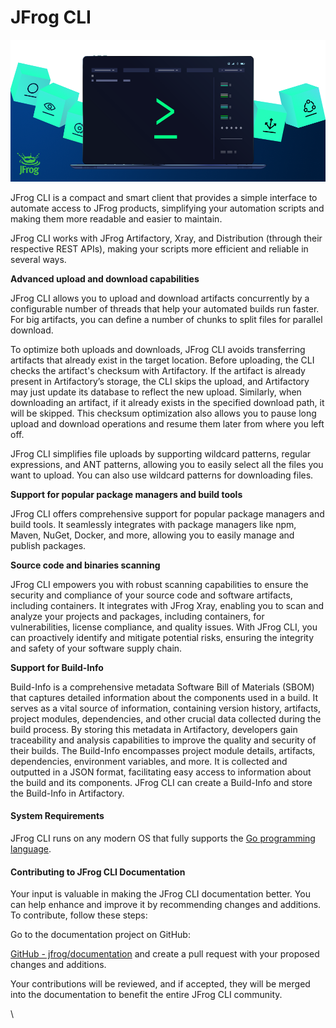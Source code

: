 # JFrog CLI

![](../../.gitbook/assets/jfrog-cli-header.png)

JFrog CLI is a compact and smart client that provides a simple interface to automate access to JFrog products, simplifying your automation scripts and making them more readable and easier to maintain.

JFrog CLI works with JFrog Artifactory, Xray, and Distribution (through their respective REST APIs), making your scripts more efficient and reliable in several ways.



**Advanced upload and download capabilities**

JFrog CLI allows you to upload and download artifacts concurrently by a configurable number of threads that help your automated builds run faster. For big artifacts, you can define a number of chunks to split files for parallel download.

To optimize both uploads and downloads, JFrog CLI avoids transferring artifacts that already exist in the target location. Before uploading, the CLI checks the artifact's checksum with Artifactory. If the artifact is already present in Artifactory’s storage, the CLI skips the upload, and Artifactory may just update its database to reflect the new upload. Similarly, when downloading an artifact, if it already exists in the specified download path, it will be skipped. This checksum optimization also allows you to pause long upload and download operations and resume them later from where you left off.

JFrog CLI simplifies file uploads by supporting wildcard patterns, regular expressions, and ANT patterns, allowing you to easily select all the files you want to upload. You can also use wildcard patterns for downloading files.



**Support for popular package managers and build tools**

JFrog CLI offers comprehensive support for popular package managers and build tools. It seamlessly integrates with package managers like npm, Maven, NuGet, Docker, and more, allowing you to easily manage and publish packages.

**Source code and binaries scanning**

JFrog CLI empowers you with robust scanning capabilities to ensure the security and compliance of your source code and software artifacts, including containers. It integrates with JFrog Xray, enabling you to scan and analyze your projects and packages, including containers, for vulnerabilities, license compliance, and quality issues. With JFrog CLI, you can proactively identify and mitigate potential risks, ensuring the integrity and safety of your software supply chain.

**Support for Build-Info**

Build-Info is a comprehensive metadata Software Bill of Materials (SBOM) that captures detailed information about the components used in a build. It serves as a vital source of information, containing version history, artifacts, project modules, dependencies, and other crucial data collected during the build process. By storing this metadata in Artifactory, developers gain traceability and analysis capabilities to improve the quality and security of their builds. The Build-Info encompasses project module details, artifacts, dependencies, environment variables, and more. It is collected and outputted in a JSON format, facilitating easy access to information about the build and its components. JFrog CLI can create a Build-Info and store the Build-Info in Artifactory.

#### System Requirements

JFrog CLI runs on any modern OS that fully supports the [Go programming language](https://golang.org/).

#### Contributing to JFrog CLI Documentation

Your input is valuable in making the JFrog CLI documentation better. You can help enhance and improve it by recommending changes and additions. To contribute, follow these steps:

Go to the documentation project on GitHub:

[GitHub - jfrog/documentation](https://github.com/jfrog/documentation)  and create a pull request with your proposed changes and additions.

Your contributions will be reviewed, and if accepted, they will be merged into the documentation to benefit the entire JFrog CLI community.

\
